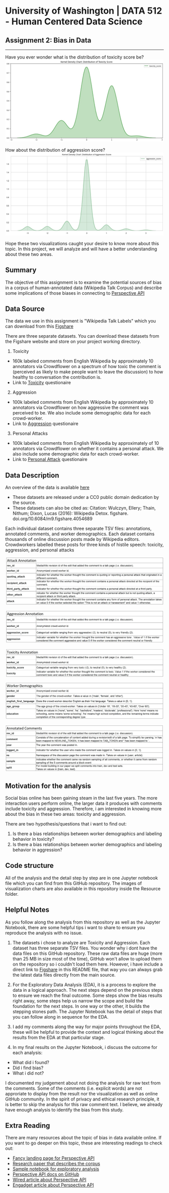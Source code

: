 # University of Washington | DATA 512 - Human Centered Data Science

## Assignment 2: Bias in Data

-------------------------------------------------------------------------------

Have you ever wonder what is the distribution of toxicity score be?
![](Resource/A2_chart_toxicity_score-kernel_density.jpg)  

How about the distribution of aggression score?
![](Resource/A2_chart_aggression_score-kernel-density.jpg)


Hope these two visualizations caught your desire to know more about this topic. In this project, we will analyze and will have a better understanding about these two areas.

## Summary
The objective of this assignment is to examine the potential sources of bias in a corpus of human-annotated data (Wikipedia Talk Corpus) and describe some implications of those biases in connecting to [Perspective API](https://github.com/conversationai/perspectiveapi/wiki/perspective-hacks)


## Data Source
The data we use in this assignment is "Wikipedia Talk Labels" which you can download from this [Figshare](https://figshare.com/projects/Wikipedia_Talk/16731)

There are three separate datasets. You can download these datasets from the Figshare website and store on your project working directory.

1. Toxicity
  * 160k labeled comments from English Wikipedia by approximately 10 annotators via Crowdflower on a spectrum of how toxic the comment is (perceived as likely to make people   want to leave the discussion) to how healthy to conversation the contribution is.
  * Link to [Toxicity](https://github.com/ewulczyn/wiki-detox/blob/master/src/modeling/toxicity_question.png) questionaire

2. Aggression
  * 100k labeled comments from English Wikipedia by approximately 10 annotators via Crowdflower on how aggressive the comment was perceived to be. We also include some demographic data for each crowd-worker.
  * Link to [Aggression](https://github.com/ewulczyn/wiki-detox/blob/master/src/modeling/aggression_question.png) questionaire

3. Personal Attacks
  * 100k labeled comments from English Wikipedia by approximately of 10 annotators via Crowdflower on whether it contains a personal attack. We also include some demographic data for each crowd-worker.
  * Link to [Personal Attack](https://github.com/ewulczyn/wiki-detox/blob/master/src/modeling/attack_question.png) questionaire


## Data Description
An overview of the data is available [here](https://meta.wikimedia.org/wiki/Research:Detox/Data_Release)
* These datasets are released under a CC0 public domain dedication by the source.
* These datasets can also be cited as: Citation: Wulczyn, Ellery; Thain, Nithum; Dixon, Lucas (2016): Wikipedia Detox. figshare. doi.org/10.6084/m9.figshare.4054689

Each individual dataset contains three separate TSV files: annotations, annotated comments, and worker demographics. Each dataset contains thousands of online discussion posts made by Wikipedia editors. Crowdworkers labelled these posts for three kinds of histile speech: toxicity, aggression, and personal attacks

![](Resource/data_1_pic.JPG)

![](Resource/data_2_pic.JPG)

![](Resource/data_3_pic.JPG)

![](Resource/data_4_pic.JPG)

![](Resource/data_5_pic.JPG)


## Motivation for the analysis
Social bias online has been gaining steam in the last five years. The more interaction users perform online, the larger data it produces with comments include toxicity and aggression. Therefore, i am interested in knowing more about the bias in these two areas: toxicity and aggression.

There are two hypothesis/questions that i want to find out:

1. Is there a bias relationships between worker demographics and labeling behavior in toxicity?
2. Is there a bias relationships between worker demographics and labeling behavior in aggression?

## Code structure
All of the analysis and the detail step by step are in one Jupyter notebook file which you can find from this GitHub repository.
The images of visualization charts are also available in this repository inside the Resource folder.

## Helpful Notes
As you follow along the analysis from this repository as well as the Jupyter Notebook, there are some helpful tips i want to share to ensure you reproduce the analysis with no issue.
1. The datasets i chose to analyze are Toxicity and Aggression. Each dataset has three separate TSV files. You wonder why i dont have the data files on this GitHub repository. These raw data files are huge (more than 25 MB in size most of the time), GitHub won't allow to upload them on the repository so i couldn't load them here. However, i have include a direct link to [Figshare](https://figshare.com/projects/Wikipedia_Talk/16731) in this README file, that way you can always grab the latest data files directly from the main source.

2. For the Exploratory Data Analysis (EDA), it is a process to explore the data in a logical approach. The next steps depend on the previous steps to ensure we reach the final outcome. Some steps show the bias results right away, some steps help us narrow the scope and build the foundation for the next steps. In one way or the other, it builds the stepping stones path. The Jupyter Notebook has the detail of steps that you can follow along in sequence for the EDA. 

3. I add my comments along the way for major points throughout the EDA, these will be helpful to provide the context and logical thinking about the results from the EDA at that particular stage.

4. In my final results on the Jupyter Notebook, i discuss the outcome for each analysis: 
* What did i found?
* Did i find bias? 
* What i did not?

I documented my judgement about not doing the analysis for raw text from the comments. Some of the comments (i.e. explicit words) are not approriate to display from the result nor the visualization as well as online GitHub community. In the spirit of privacy and ethical research principle, it is better to skip the analysis for this raw comment text. I believe, we already have enough analysis to identify the bias from this study. 

## Extra Reading
There are many resources about the topic of bias in data available online. If you want to go deeper on this topic, these are interesting readings to check out:

* [Fancy landing page for Perspective API](https://www.perspectiveapi.com/#/)
* [Research paper that describes the corpus](https://arxiv.org/abs/1610.08914)
* [Sample notebook for exploratory analysis](https://github.com/ewulczyn/wiki-detox/blob/master/src/figshare/Wikipedia%20Talk%20Data%20-%20Getting%20Started.ipynb) 
* [Perspective API docs on GitHub](https://github.com/conversationai/perspectiveapi/blob/master/2-api/methods.md)
* [Wired article about Perspective API](https://www.wired.com/2017/08/internet-troll-map/)
* [Engadget article about Perspective API](https://www.engadget.com/2017-09-01-google-perspective-comment-ranking-system.html)
